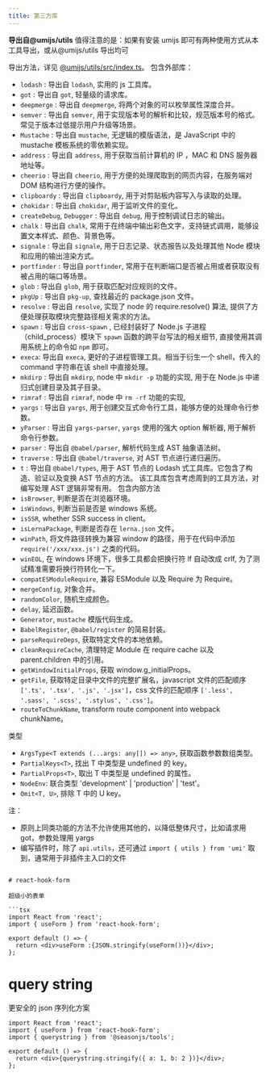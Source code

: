 ```yaml
---
title: 第三方库
---
```


**导出自@umijs/utils** 值得注意的是：如果有安装 umijs 即可有两种使用方式从本工具导出，或从@umijs/utils 导出均可

导出方法，详见 [@umijs/utils/src/index.ts](https://github.com/umijs/umi/blob/master/packages/utils/src/index.ts)。
包含外部库：

- `lodash` : 导出自 `lodash`, 实用的 js 工具库。
- `got` : 导出自 `got`, 轻量级的请求库。
- `deepmerge` : 导出自 `deepmerge`, 将两个对象的可以枚举属性深度合并。
- `semver` : 导出自 `semver`, 用于实现版本号的解析和比较，规范版本号的格式。常见于版本过低提示用户升级等场景。
- `Mustache` : 导出自 `mustache`, 无逻辑的模版语法，是 JavaScript 中的 mustache 模板系统的零依赖实现。
- `address` : 导出自 `address`, 用于获取当前计算机的 IP ，MAC 和 DNS 服务器地址等。
- `cheerio` : 导出自 `cheerio`, 用于方便的处理爬取到的网页内容，在服务端对 DOM 结构进行方便的操作。
- `clipboardy` : 导出自 `clipboardy`, 用于对剪贴板内容写入与读取的处理。
- `chokidar` : 导出自 `chokidar`, 用于监听文件的变化。
- `createDebug`, `Debugger` : 导出自 `debug`, 用于控制调试日志的输出。
- `chalk` : 导出自 `chalk`, 常用于在终端中输出彩色文字，支持链式调用，能够设置文本样式、颜色、背景色等。
- `signale` : 导出自 `signale`, 用于日志记录、状态报告以及处理其他 Node 模块和应用的输出渲染方式。
- `portfinder` : 导出自 `portfinder`, 常用于在判断端口是否被占用或者获取没有被占用的端口等场景。
- `glob` : 导出自 `glob`, 用于获取匹配对应规则的文件。
- `pkgUp` : 导出自 `pkg-up`, 查找最近的 package.json 文件。
- `resolve` : 导出自 `resolve`, 实现了 node 的 require.resolve() 算法, 提供了方便处理获取模块完整路径相关需求的方法。
- `spawn` : 导出自 `cross-spawn` , 已经封装好了 Node.js 子进程（child_process）模块下 `spawn` 函数的跨平台写法的相关细节, 直接使用其调用系统上的命令如 `npm` 即可。
- `execa`: 导出自 `execa`, 更好的子进程管理工具。相当于衍生一个 shell，传入的 command 字符串在该 shell 中直接处理。
- `mkdirp` : 导出自 `mkdirp`, node 中 `mkdir -p` 功能的实现, 用于在 Node.js 中递归式创建目录及其子目录。
- `rimraf` : 导出自 `rimraf`, node 中 `rm -rf` 功能的实现,
- `yargs` : 导出自 `yargs`, 用于创建交互式命令行工具，能够方便的处理命令行参数。
- `yParser` : 导出自 `yargs-parser`, `yargs` 使用的强大 option 解析器, 用于解析命令行参数。
- `parser` : 导出自 `@babel/parser`, 解析代码生成 AST 抽象语法树。
- `traverse` : 导出自 `@babel/traverse`, 对 AST 节点进行递归遍历。
- `t` : 导出自 `@babel/types`, 用于 AST 节点的 Lodash 式工具库。它包含了构造、验证以及变换 AST 节点的方法。 该工具库包含考虑周到的工具方法，对编写处理 AST 逻辑非常有用。 包含内部方法
- `isBrowser`, 判断是否在浏览器环境。
- `isWindows`, 判断当前是否是 windows 系统。
- `isSSR`, whether SSR success in client。
- `isLernaPackage`, 判断是否存在 `lerna.json` 文件。
- `winPath`, 将文件路径转换为兼容 window 的路径，用于在代码中添加 `require('/xxx/xxx.js')` 之类的代码。
- `winEOL`, 在 windows 环境下，很多工具都会把换行符 lf 自动改成 crlf, 为了测试精准需要将换行符转化一下。
- `compatESModuleRequire`, 兼容 ESModule 以及 Require 为 Require。
- `mergeConfig`, 对象合并。
- `randomColor`, 随机生成颜色。
- `delay`, 延迟函数。
- `Generator`, `mustache` 模版代码生成。
- `BabelRegister`, `@babel/register` 的简易封装。
- `parseRequireDeps`, 获取特定文件的本地依赖。
- `cleanRequireCache`, 清理特定 Module 在 require cache 以及 parent.children 中的引用。
- `getWindowInitialProps`, 获取 window.g_initialProps。
- `getFile`, 获取特定目录中文件的完整扩展名，javascript 文件的匹配顺序 `['.ts', '.tsx', '.js', '.jsx']`，css
  文件的匹配顺序 `['.less', '.sass', '.scss', '.stylus', '.css']`。
- `routeToChunkName`, transform route component into webpack chunkName。

类型

- `ArgsType<T extends (...args: any[]) => any>`, 获取函数参数数组类型。
- `PartialKeys<T>`, 找出 T 中类型是 undefined 的 key。
- `PartialProps<T>`, 取出 T 中类型是 undefined 的属性。
- `NodeEnv`: 联合类型 'development' | 'production' | 'test'。
- `Omit<T, U>`, 排除 T 中的 U key。

注：

- 原则上同类功能的方法不允许使用其他的，以降低整体尺寸，比如请求用 got，参数处理用 yargs
- 编写插件时，除了 `api.utils`，还可通过 `import { utils } from 'umi'` 取到，通常用于非插件主入口的文件

````

# react-hook-form

超级小的表单

```tsx
import React from 'react';
import { useForm } from 'react-hook-form';

export default () => {
  return <div>useForm :{JSON.stringify(useForm())}</div>;
};
````

# query string

更安全的 json 序列化方案

```tsx
import React from 'react';
import { useForm } from 'react-hook-form';
import { querystring } from '@seasonjs/tools';

export default () => {
  return <div>{querystring.stringify({ a: 1, b: 2 })}</div>;
};
```
